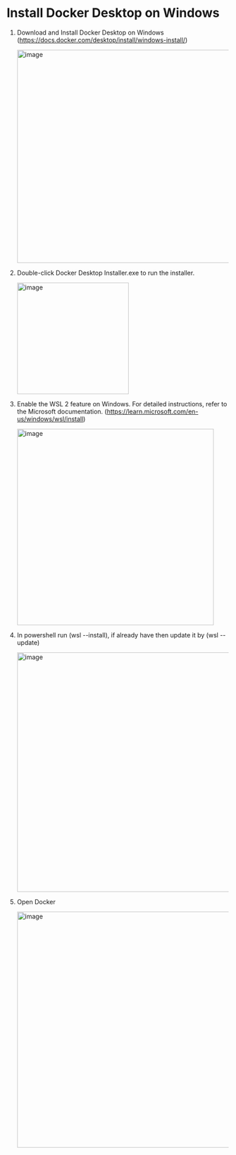 # Install Docker Desktop on Windows

1. Download and Install Docker Desktop on Windows (https://docs.docker.com/desktop/install/windows-install/)
   
   <img width="484" alt="image" src="https://github.com/SyakeerRahman/Data-Tools-Install/assets/105381652/109001f7-6416-4b98-8719-38f7ee7ea757">

3. Double-click Docker Desktop Installer.exe to run the installer.
   
   <img width="253" alt="image" src="https://github.com/SyakeerRahman/Data-Tools-Install/assets/105381652/c512fdd1-3f8c-4996-933f-bbca6618fb62">

5. Enable the WSL 2 feature on Windows. For detailed instructions, refer to the Microsoft documentation. (https://learn.microsoft.com/en-us/windows/wsl/install)
   
   <img width="446" alt="image" src="https://github.com/SyakeerRahman/Data-Tools-Install/assets/105381652/f03a492d-1ec6-48c5-bde7-339998d9e7d1">

7. In powershell run (wsl --install), if already have then update it by (wsl --update)
   
   <img width="544" alt="image" src="https://github.com/SyakeerRahman/Data-Tools-Install/assets/105381652/b0e31520-2bf2-4864-8ee4-088f5cc476ac">

9. Open Docker
    
    <img width="536" alt="image" src="https://github.com/SyakeerRahman/Data-Tools-Install/assets/105381652/73ab8c5d-2c8a-4d24-bf1a-bbd422801322">
